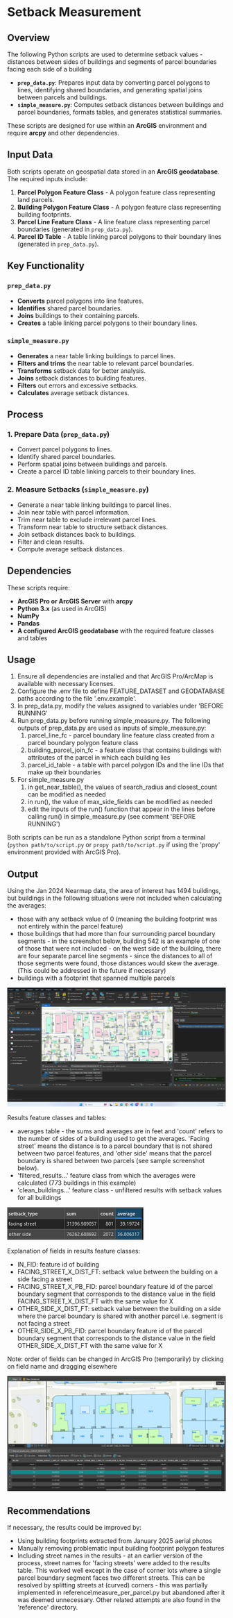 # Setback Measurement

## Overview

The following Python scripts are used to determine setback values - distances between sides of buildings and segments of parcel boundaries facing each side of a building

- **`prep_data.py`**: Prepares input data by converting parcel polygons to lines, identifying shared boundaries, and generating spatial joins between parcels and buildings.
- **`simple_measure.py`**: Computes setback distances between buildings and parcel boundaries, formats tables, and generates statistical summaries.

These scripts are designed for use within an **ArcGIS** environment and require **arcpy** and other dependencies.

## Input Data

Both scripts operate on geospatial data stored in an **ArcGIS geodatabase**. The required inputs include:

1. **Parcel Polygon Feature Class** - A polygon feature class representing land parcels.
2. **Building Polygon Feature Class** - A polygon feature class representing building footprints.
3. **Parcel Line Feature Class** - A line feature class representing parcel boundaries (generated in `prep_data.py`).
4. **Parcel ID Table** - A table linking parcel polygons to their boundary lines (generated in `prep_data.py`).

## Key Functionality

### `prep_data.py`
- **Converts** parcel polygons into line features.
- **Identifies** shared parcel boundaries.
- **Joins** buildings to their containing parcels.
- **Creates** a table linking parcel polygons to their boundary lines.

### `simple_measure.py`
- **Generates** a near table linking buildings to parcel lines.
- **Filters and trims** the near table to relevant parcel boundaries.
- **Transforms** setback data for better analysis.
- **Joins** setback distances to building features.
- **Filters** out errors and excessive setbacks.
- **Calculates** average setback distances.

## Process

### 1. Prepare Data (`prep_data.py`)
- Convert parcel polygons to lines.
- Identify shared parcel boundaries.
- Perform spatial joins between buildings and parcels.
- Create a parcel ID table linking parcels to their boundary lines.

### 2. Measure Setbacks (`simple_measure.py`)
- Generate a near table linking buildings to parcel lines.
- Join near table with parcel information.
- Trim near table to exclude irrelevant parcel lines.
- Transform near table to structure setback distances.
- Join setback distances back to buildings.
- Filter and clean results.
- Compute average setback distances.

## Dependencies

These scripts require:
- **ArcGIS Pro or ArcGIS Server** with **arcpy**
- **Python 3.x** (as used in ArcGIS)
- **NumPy**
- **Pandas**
- **A configured ArcGIS geodatabase** with the required feature classes and tables

## Usage

1. Ensure all dependencies are installed and that ArcGIS Pro/ArcMap is available with necessary licenses.
2. Configure the .env file to define FEATURE_DATASET and GEODATABASE paths according to the file '.env.example'.
3. In prep_data.py, modify the values assigned to variables under 'BEFORE RUNNING' 
4. Run prep_data.py before running simple_measure.py. The following outputs of prep_data.py are used as inputs of simple_measure.py:
    1. parcel_line_fc - parcel boundary line feature class created from a parcel boundary polygon feature class
    2. building_parcel_join_fc - a feature class that contains buildings with attributes of the parcel in which each building lies
    3. parcel_id_table - a table with parcel polygon IDs and the line IDs that make up their boundaries
4. For simple_measure.py
    1. in get_near_table(), the values of search_radius and closest_count can be modified as needed
    2. in run(), the value of max_side_fields can be modified as needed
    3. edit the inputs of the run() function that appear in the lines before calling run() in simple_measure.py (see comment 'BEFORE RUNNING')

Both scripts can be run as a standalone Python script from a terminal (`python path/to/script.py` or `propy path/to/script.py` if using the 'propy' environment provided with ArcGIS Pro).

## Output

Using the Jan 2024 Nearmap data, the area of interest has 1494 buildings, but buildings in the following situations were not included when calculating the averages:
- those with any setback value of 0 (meaning the building footprint was not entirely within the parcel feature)
- those buildings that had more than four surrounding parcel boundary segments - in the screenshot below, building 542 is an example of one of those that were not included - on the west side of the building, there are four separate parcel line segments - since the distances to all of those segments were found, those distances would skew the average. (This could be addressed in the future if necessary)
- buildings with a footprint that spanned multiple parcels

![sample results](/img/setback-sample-results.png)

Results feature classes and tables:
- averages table - the sums and averages are in feet and 'count' refers to the number of sides of a building used to get the averages. 'Facing street' means the distance is to a parcel boundary that is not shared between two parcel features, and 'other side' means that the parcel boundary is shared between two parcels (see sample screenshot below).
- 'filtered_results...' feature class from which the averages were calculated (773 buildings in this example)
- 'clean_buildings...' feature class - unfiltered results with setback values for all buildings

![sample averages](/img/setback-sample-average-table.png)

Explanation of fields in results feature classes:

- IN_FID: feature id of building
- FACING_STREET_X_DIST_FT: setback value between the building on a side facing a street
- FACING_STREET_X_PB_FID: parcel boundary feature id of the parcel boundary segment that corresponds to the distance value in the field FACING_STREET_X_DIST_FT with the same value for X
- OTHER_SIDE_X_DIST_FT: setback value between the building on a side where the parcel boundary is shared with another parcel i.e. segment is not facing a street
- OTHER_SIDE_X_PB_FID: parcel boundary feature id of the parcel boundary segment that corresponds to the distance value in the field OTHER_SIDE_X_DIST_FT with the same value for X

Note: order of fields can be changed in ArcGIS Pro (temporarily) by clicking on field name and dragging elsewhere

![sample filtered results](/img/sample-filtered-results.png)

## Recommendations

If necessary, the results could be improved by:

- Using building footprints extracted from January 2025 aerial photos
- Manually removing problematic input building footprint polygon features
- Including street names in the results - at an earlier version of the process, street names for 'facing streets' were added to the results table. This worked well except in the case of corner lots where a single parcel boundary segment faces two different streets. This can be resolved by splitting streets at (curved) corners - this was partially implemented in reference\measure_per_parcel.py but abandoned after it was deemed unnecessary. Other related attempts are also found in the 'reference' directory.